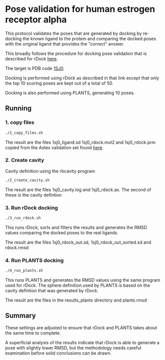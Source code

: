 # Pose validation for human estrogen receptor alpha

This protocol validates the poses that are generated by docking by re-docking the
known ligand to the protein and comparing the docked poses with the original ligand
that provides the "correct" answer.

This broadly follows the procedure for docking pose validation that is described
for rDock [here](http://rdock.sourceforge.net/validation-sets/#ASTEX).

The target is PDB code [1SJ0](https://www.rcsb.org/pdb/explore/explore.do?structureId=1sj0).

Docking is performed using rDock as described in that link except that only the top 10
scoring poses are kept out of a total of 50.

Docking is also performed using PLANTS, generating 10 poses.

## Running

### 1. copy files

```sh
./1_copy_files.sh
```

The result are the files 1sj0_ligand.sd 1sj0_rdock.mol2 and 1sj0_rdock.prm copied from the
Astex validation set found [here](../../../../datasets/ASTEX_rDock_TestSet/).


### 2. Create cavity

Cavity definition using the rbcavity program

```sh
./2_create_cavity.sh
```

The result are the files 1sj0_cavity.log and 1sj0_rdock.as.
The second of these is the cavity defintion


### 3. Run rDock docking

```sh
./3_run_rdock.sh
```

This runs rDock, sorts and filters the results and generates the RMSD values comparing
the docked poses to the real ligands.

The result are the files 1sj0_rdock_out.sd, 1sj0_rdock_out_sorted.sd and rdock.rmsd

### 4. Run PLANTS docking

```sh
./4_run_plants.sh
```
This runs PLANTS and generates the RMSD values using the same program used for rDock.
The sphere definition used by PLANTS is based on the cavity defintion that was generated 
by rDock.

The result are the files in the results_plants directory and plants.rmsd


## Summary

These settings are adjusted to ensure that rDock and PLANTS takes about the same time to complete.

A superficial analysis of the results indicate that rDock is able to generate a pose with slightly lower 
RMSD, but the methodology needs careful examination before solid conclusions can be drawn.





